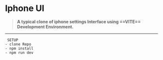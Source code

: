 # Iphone UI


> **A typical clone of iphone settings Interface using ==VITE== Development Environment.**

----

     SETUP
    - clone Repo
    - npm install
    - npm run dev 
    
  

